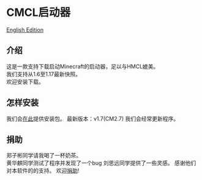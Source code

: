 # CMCL启动器

[English Edition](https://github.com/liumingedwin/CMCL/blob/main/README.md)

## 介绍
这是一款支持下载启动Minecraft的启动器，足以与HMCL媲美。  
我们支持从1.6至1.17最新快照。  
欢迎安装下载。

## 怎样安装
我们会[在此](https://github.com/liumingedwin/CMCL/blob/main/releases-cn.md)提供安装包。
最新版本：v1.7(CM2.7)
我们会经常更新程序。

## 捐助
郑子彬同学请我喝了一杯奶茶。  
黄华麒同学测试了程序并发现了一个bug
刘思远同学提供了一些灵感。
感谢他们对本软件的的支持。
欢迎[捐助](https://github.com/liumingedwin/CMCL/blob/main/releases.md)!
